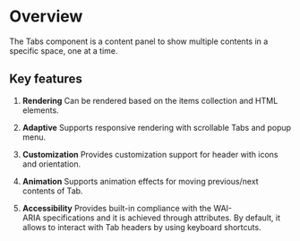 # Overview

The Tabs component is a content panel to show multiple contents in a specific space, one at a time.

## Key features

1. **Rendering** Can be rendered based on the items collection and HTML elements.

2. **Adaptive** Supports responsive rendering with scrollable Tabs and popup menu.

3. **Customization** Provides customization support for header with icons and orientation.

4. **Animation** Supports animation effects for moving previous/next contents of Tab.

5. **Accessibility** Provides built-in compliance with the WAI-ARIA specifications and it is achieved through attributes.
 By default, it allows to interact with Tab headers by using keyboard shortcuts.